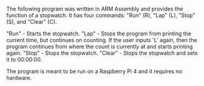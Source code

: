 The following program was written in ARM Assembly and provides the function of a stopwatch. It has four commands: "Run" (R), "Lap" (L), "Stop" (S), and "Clear" (C). 

"Run" - Starts the stopwatch.
"Lap" - Stops the program from printing the current time, but continues on counting. If the user inputs 'L' again, then the program continues from where the count is currently at and starts printing again.
"Stop" - Stops the stopwatch.
"Clear" - Stops the stopwatch and sets it to 00:00:00.

The program is meant to be run on a Raspberry Pi 4 and it requires no hardware.
